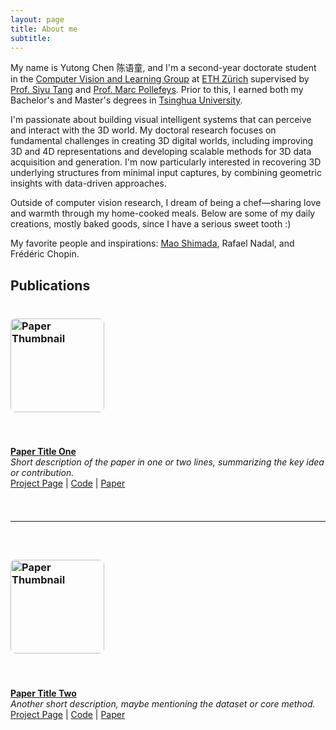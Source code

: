 ```yaml
---
layout: page
title: About me
subtitle: 
---
```


My name is Yutong Chen 陈语童, and I'm a second-year doctorate student in the [Computer Vision and Learning Group](https://vlg.inf.ethz.ch/) at [ETH Zürich](https://ethz.ch/en.html) supervised by [Prof. Siyu Tang](https://vlg.inf.ethz.ch/team/Prof-Dr-Siyu-Tang.html) and [Prof. Marc Pollefeys](https://people.inf.ethz.ch/marc.pollefeys/). Prior to this, I earned both my Bachelor's and Master's degrees in [Tsinghua University](https://www.tsinghua.edu.cn/en/).

I'm passionate about building visual intelligent systems that can perceive and interact with the 3D world. My doctoral research focuses on fundamental challenges in creating 3D digital worlds, including improving 3D and 4D representations and developing scalable methods for 3D data acquisition and generation. I'm now particularly interested in recovering 3D underlying structures from minimal input captures, by combining geometric insights with data-driven approaches.

Outside of computer vision research, I dream of being a chef—sharing love and warmth through my home-cooked meals. Below are some of my daily creations, mostly baked goods, since I have a serious sweet tooth :)

My favorite people and inspirations: [Mao Shimada](https://www.youtube.com/watch?v=a9lirJRpHEo&pp=ygULbWFvIHNoaWFtZGE%3D), Rafael Nadal, and Frédéric Chopin.

## Publications

<div style="display: flex; flex-direction: column; gap: 1.5rem;">

### <img src="assets/img/thumb.png" alt="Paper Thumbnail" style="width: 150px; float: left; margin-right: 15px; border-radius: 8px;">  
**[Paper Title One](link-to-paper)**  
*Short description of the paper in one or two lines, summarizing the key idea or contribution.*  
[Project Page](#) | [Code](#) | [Paper](#)

---

### <img src="assets/img/thumb.png" alt="Paper Thumbnail" style="width: 150px; float: left; margin-right: 15px; border-radius: 8px;">  
**[Paper Title Two](link-to-paper)**  
*Another short description, maybe mentioning the dataset or core method.*  
[Project Page](#) | [Code](#) | [Paper](#)

</div>


